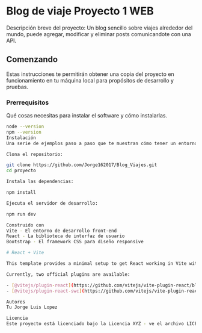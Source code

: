 # Blog de viaje Proyecto 1 WEB

Descripción breve del proyecto: Un blog sencillo sobre viajes alrededor del mundo, puede agregar, modificar y eliminar posts comunicandote con una API.

## Comenzando

Estas instrucciones te permitirán obtener una copia del proyecto en funcionamiento en tu máquina local para propósitos de desarrollo y pruebas.

### Prerrequisitos

Qué cosas necesitas para instalar el software y cómo instalarlas.

```bash
node --version
npm --version
Instalación
Una serie de ejemplos paso a paso que te muestran cómo tener un entorno de desarrollo ejecutándose.

Clona el repositorio:

git clone https://github.com/Jorge162017/Blog_Viajes.git
cd proyecto

Instala las dependencias:

npm install

Ejecuta el servidor de desarrollo:

npm run dev

Construido con
Vite - El entorno de desarrollo front-end
React - La biblioteca de interfaz de usuario
Bootstrap - El framework CSS para diseño responsive

# React + Vite

This template provides a minimal setup to get React working in Vite with HMR and some ESLint rules.

Currently, two official plugins are available:

- [@vitejs/plugin-react](https://github.com/vitejs/vite-plugin-react/blob/main/packages/plugin-react/README.md) uses [Babel](https://babeljs.io/) for Fast Refresh
- [@vitejs/plugin-react-swc](https://github.com/vitejs/vite-plugin-react-swc) uses [SWC](https://swc.rs/) for Fast Refresh

Autores
Tu Jorge Luis Lopez

Licencia
Este proyecto está licenciado bajo la Licencia XYZ - ve el archivo LICENSE.md para detalles.


